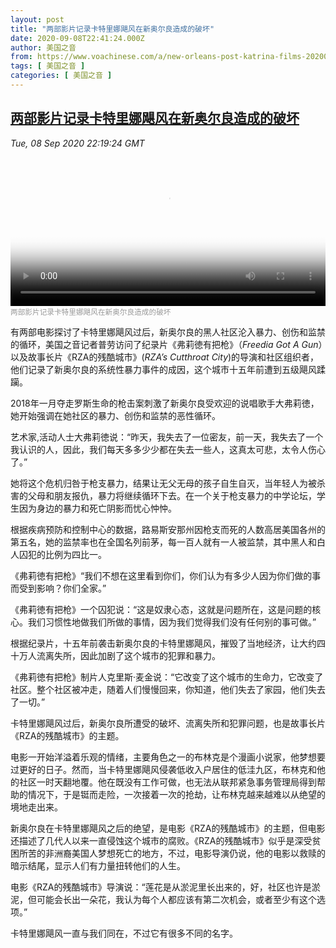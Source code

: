 ```yaml
---
layout: post
title: "两部影片记录卡特里娜飓风在新奥尔良造成的破坏"
date: 2020-09-08T22:41:24.000Z
author: 美国之音
from: https://www.voachinese.com/a/new-orleans-post-katrina-films-20200908/5575855.html
tags: [ 美国之音 ]
categories: [ 美国之音 ]
---
```

<!--1599604884000-->
[两部影片记录卡特里娜飓风在新奥尔良造成的破坏](https://www.voachinese.com/a/new-orleans-post-katrina-films-20200908/5575855.html)
------

<div>
<div><i>Tue, 08 Sep 2020 22:19:24 GMT</i></div><video poster="https://images.weserv.nl?url=gdb.voanews.com/11b09973-f4ac-49ed-9063-368e8a9f9c0d_tv_r1_s_w900.jpg" src="https://av.voanews.com/Videoroot/Pangeavideo/2020/09/1/11/11b09973-f4ac-49ed-9063-368e8a9f9c0d_240p.mp4" style="width:100%" controls></video><div><small style="color: #999;">两部影片记录卡特里娜飓风在新奥尔良造成的破坏</small></div><p>有两部电影探讨了卡特里娜飓风过后，新奥尔良的黑人社区沦入暴力、创伤和监禁的循环，美国之音记者普劳访问了纪录片《弗莉徳有把枪》（<em>Freedia Got A Gun</em>）以及故事长片《RZA的残酷城市》(<em>RZA’s Cutthroat City</em>)的导演和社区组织者，他们记录了新奥尔良的系统性暴力事件的成因，这个城市十五年前遭到五级飓风蹂躏。</p><p>2018年一月夺走罗斯生命的枪击案刺激了新奥尔良受欢迎的说唱歌手大弗莉徳，她开始强调在她社区的暴力、创伤和监禁的恶性循环。</p><p>艺术家,活动人士大弗莉徳说：“昨天，我失去了一位密友，前一天，我失去了一个我认识的人，因此，我们每天多多少少都在失去一些人，这真太可悲，太令人伤心了。”</p><p>她将这个危机归咎于枪支暴力，结果让无父无母的孩子自生自灭，当年轻人为被杀害的父母和朋友报仇，暴力将继续循环下去。在一个关于枪支暴力的中学论坛，学生因为身边的暴力和死亡阴影而忧心忡忡。</p><p>根据疾病预防和控制中心的数据，路易斯安那州因枪支而死的人数高居美国各州的第五名，她的监禁率也在全国名列前茅，每一百人就有一人被监禁，其中黑人和白人囚犯的比例为四比一。</p><p>《弗莉徳有把枪》“我们不想在这里看到你们，你们认为有多少人因为你们做的事而受到影响？你们全家。”</p><p>《弗莉徳有把枪》一个囚犯说：“这是奴隶心态，这就是问题所在，这是问题的核心。我们习惯性地做我们所做的事情，因为我们觉得我们没有任何别的事可做。”</p><p>根据纪录片，十五年前袭击新奥尔良的卡特里娜飓风，摧毁了当地经济，让大约四十万人流离失所，因此加剧了这个城市的犯罪和暴力。</p><p>《弗莉徳有把枪》制片人克里斯·麦金说：“它改变了这个城市的生命力，它改变了社区。整个社区被冲走，随着人们慢慢回来，你知道，他们失去了家园，他们失去了一切。”</p><p>卡特里娜飓风过后，新奥尔良所遭受的破坏、流离失所和犯罪问题，也是故事长片《RZA的残酷城市》的主题。</p><p>电影一开始洋溢着乐观的情绪，主要角色之一的布林克是个漫画小说家，他梦想要过更好的日子。然而，当卡特里娜飓风侵袭低收入户居住的低洼九区，布林克和他的社区一时天翻地覆。他在既没有工作可做，也无法从联邦紧急事务管理局得到帮助的情况下，于是铤而走险，一次接着一次的抢劫，让布林克越来越难以从绝望的境地走出来。</p><p>新奥尔良在卡特里娜飓风之后的绝望，是电影《RZA的残酷城市》的主题，但电影还描述了几代人以来一直侵蚀这个城市的腐败。《RZA的残酷城市》似乎是深受贫困所苦的非洲裔美国人梦想死亡的地方，不过，电影导演仍说，他的电影以救赎的暗示结尾，显示人们有力量扭转他们的人生。</p><p>电影《RZA的残酷城市》导演说：“莲花是从淤泥里长出来的，好，社区也许是淤泥，但可能会长出一朵花，我认为每个人都应该有第二次机会，或者至少有这个选项。”</p><p>卡特里娜飓风一直与我们同在，不过它有很多不同的名字。</p>
</div>
